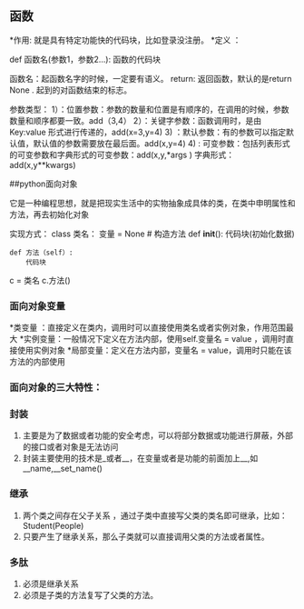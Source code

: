 ## 函数

*作用: 就是具有特定功能快的代码块，比如登录没注册。
*定义 ：

def 函数名(参数1，参数2...):
    函数的代码块

函数名：起函数名字的时候，一定要有语义。
return: 返回函数，默认的是return None . 起到的对函数结束的标志。

参数类型： 
1）：位置参数：参数的数量和位置是有顺序的，在调用的时候，参数数量和顺序都要一致。add（3,4）
2）：关键字参数：函数调用时，是由Key:value 形式进行传递的，add(x=3,y=4)
3) ：默认参数：有的参数可以指定默认值，默认值的参数需要放在最后面。add(x,y=4)
4) : 可变参数：包括列表形式的可变参数和字典形式的可变参数：add(x,y,*args ) 字典形式：add(x,y**kwargs)


##python面向对象

它是一种编程思想，就是把现实生活中的实物抽象成具体的类，在类中申明属性和方法，再去初始化对象

实现方式：
class 类名：
    变量 = None
    # 构造方法
    def __init__():
        代码块(初始化数据)
        
    def 方法（self）:
        代码块 
        
c = 类名
c.方法()

### 面向对象变量

*类变量 ：直接定义在类内，调用时可以直接使用类名或者实例对象，作用范围最大
*实例变量：一般情况下定义在方法内部，使用self.变量名 = value ，调用时直接使用实例对象
*局部变量：定义在方法内部，变量名 = value，调用时只能在该方法的内部使用

### 面向对象的三大特性：
### 封装
1. 主要是为了数据或者功能的安全考虑，可以将部分数据或功能进行屏蔽，外部的接口或者对象是无法访问
2. 封装主要使用的技术是_或者__，在变量或者是功能的前面加上__,如__name,__set_name()

### 继承
1. 两个类之间存在父子关系 ，通过子类中直接写父类的类名即可继承，比如：Student(People)
2. 只要产生了继承关系，那么子类就可以直接调用父类的方法或者属性。

### 多肽

1. 必须是继承关系
2. 必须是子类的方法复写了父类的方法。

